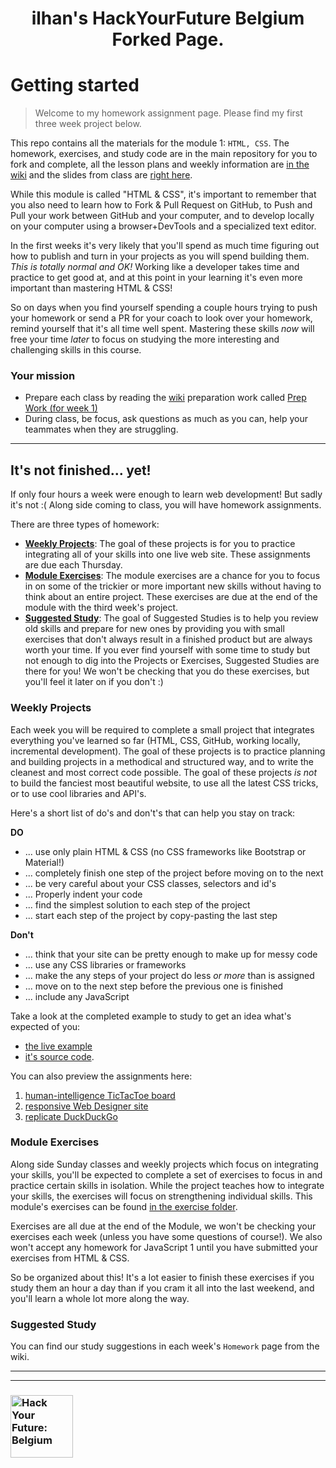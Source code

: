 <h1 align="center">ilhan's HackYourFuture Belgium Forked Page.</h1>


# Getting started

> Welcome to my homework assignment page. Please find my first three week project below.


This repo contains all the materials for the module 1: `HTML, CSS`.  The homework, exercises, and study code are in the main repository for you to fork and complete, all the lesson plans and weekly information are [in the wiki](https://github.com/be-hacking-hyf/HTML-CSS-GitHub/wiki) and the slides from class are [right here](https://be-hacking-hyf.github.io/HTML-CSS-GitHub/slides/).

While this module is called "HTML & CSS", it's important to remember that you also need to learn how to Fork & Pull Request on GitHub, to Push and Pull your work between GitHub and your computer, and to develop locally on your computer using a browser+DevTools and a specialized text editor.

In the first weeks it's very likely that you'll spend as much time figuring out how to publish and turn in your projects as you will spend building them.  _This is totally normal and OK!_  Working like a developer takes time and practice to get good at, and at this point in your learning it's even more important than mastering HTML & CSS!

So on days when you find yourself spending a couple hours trying to push your homework or send a PR for your coach to look over your homework, remind yourself that it's all time well spent. Mastering these skills _now_ will free your time _later_ to focus on studying the more interesting and challenging skills in this course.

### Your mission

- Prepare each class by reading the [wiki](https://github.com/be-hacking-hyf/HTML-CSS-GitHub/wiki) preparation work called [Prep Work (for week 1)](https://github.com/be-hacking-hyf/HTML-CSS-GitHub/wiki/Prep-Work-wk-1)
- During class, be focus, ask questions as much as you can, help your teammates when they are struggling.

---

## It's not finished... yet!

If only four hours a week were enough to learn web development!  But sadly it's not :(  Along side coming to class, you will have homework assignments.

There are three types of homework:
* [__Weekly Projects__](#weekly-projects): The goal of these projects is for you to practice integrating all of your skills into one live web site. These assignments are due each Thursday.
* [__Module Exercises__](#module-exercises): The module exercises are a chance for you to focus in on some of the trickier or more important new skills without having to think about an entire project.  These exercises are due at the end of the module with the third week's project.
* [__Suggested Study__](#suggested-study): The goal of Suggested Studies is to help you review old skills and prepare for new ones by providing you with small exercises that don't always result in a finished product but are always worth your time.  If you ever find yourself with some time to study but not enough to dig into the Projects or Exercises, Suggested Studies are there for you!   We won't be checking that you do these exercises, but you'll feel it later on if you don't :)

### Weekly Projects

Each week you will be required to complete a small project that integrates everything you've learned so far (HTML, CSS, GitHub, working locally, incremental development).  The goal of these projects is to practice planning and building projects in a methodical and structured way, and to write the cleanest and most correct code possible.  The goal of these projects _is not_ to build the fanciest most beautiful website, to use all the latest CSS tricks, or to use cool libraries and API's.

Here's a short list of do's and don't's that can help you stay on track:

__DO__
* ... use only plain HTML & CSS (no CSS frameworks like Bootstrap or Material!)
* ... completely finish one step of the project before moving on to the next
* ... be very careful about your CSS classes, selectors and id's
* ... Properly indent your code
* ... find the simplest solution to each step of the project
* ... start each step of the project by copy-pasting the last step

__Don't__
* ... think that your site can be pretty enough to make up for messy code
* ... use any CSS libraries or frameworks
* ... make the any steps of your project do less _or more_ than is assigned
* ... move on to the next step before the previous one is finished
* ... include any JavaScript

Take a look at the completed example to study to get an idea what's expected of you:
* [the live example](https://be-hacking-hyf.github.io/HTML-CSS-GitHub/study-code/example-project-feedback-form/)
* [it's source code](https://github.com/be-hacking-hyf/HTML-CSS-GitHub/tree/master/study-code/example-project-feedback-form).

You can also preview the assignments here:
1. [human-intelligence TicTacToe board](./homework/week-1-project)
1. [responsive Web Designer site](./homework/week-3-project)
1. [replicate DuckDuckGo](./homework/week-3-project)

### Module Exercises

Along side Sunday classes and weekly projects which focus on integrating your skills, you'll be expected to complete a set of exercises to focus in and practice certain skills in isolation. While the project teaches how to integrate your skills, the exercises will focus on strengthening individual skills.  This module's exercises can be found [in the exercise folder](./homework/module-exercises).

Exercises are all due at the end of the Module, we won't be checking your exercises each week (unless you have some questions of course!).  We also won't accept any homework for JavaScript 1 until you have submitted your exercises from HTML & CSS.

So be organized about this!  It's a lot easier to finish these exercises if you study them an hour a day than if you cram it all into the last weekend, and you'll learn a whole lot more along the way.


### Suggested Study

You can find our study suggestions in each week's ```Homework``` page from the wiki.


---
---
### <a href="https://hackyourfuture.be" target="_blank"><img src="https://user-images.githubusercontent.com/18554853/63941625-4c7c3d00-ca6c-11e9-9a76-8d5e3632fe70.jpg" width="100" height="100" alt="Hack Your Future: Belgium"></img></a>

